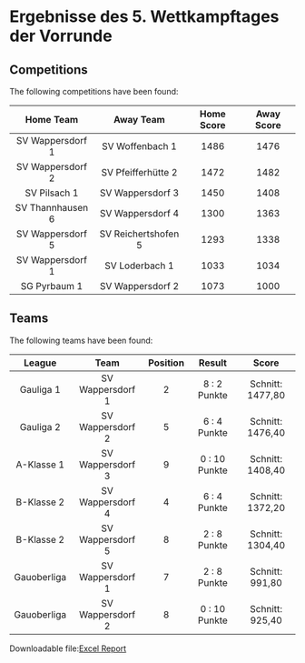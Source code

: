 



# Ergebnisse des 5. Wettkampftages der Vorrunde

## Competitions
The following competitions have been found:  

|Home Team|Away Team|Home Score|Away Score|
| :---: | :---: | :---: | :---: |
|SV Wappersdorf 1|SV Woffenbach 1|1486|1476|
|SV Wappersdorf 2|SV Pfeifferhütte 2|1472|1482|
|SV Pilsach 1|SV Wappersdorf 3|1450|1408|
|SV Thannhausen 6|SV Wappersdorf 4|1300|1363|
|SV Wappersdorf 5|SV Reichertshofen 5|1293|1338|
|SV Wappersdorf 1|SV Loderbach 1|1033|1034|
|SG Pyrbaum 1|SV Wappersdorf 2|1073|1000|
  

## Teams
The following teams have been found:  

|League|Team|Position|Result|Score|
| :---: | :---: | :---: | :---: | :---: |
|Gauliga 1| SV Wappersdorf 1|2|8 : 2   Punkte|Schnitt:    1477,80|
|Gauliga 2| SV Wappersdorf 2|5|6 : 4   Punkte|Schnitt:    1476,40|
|A-Klasse 1| SV Wappersdorf 3|9|0 : 10   Punkte|Schnitt:    1408,40|
|B-Klasse 2| SV Wappersdorf 4|4|6 : 4   Punkte|Schnitt:    1372,20|
|B-Klasse 2| SV Wappersdorf 5|8|2 : 8   Punkte|Schnitt:    1304,40|
|Gauoberliga | SV Wappersdorf 1|7|2 : 8   Punkte|Schnitt:    991,80|
|Gauoberliga | SV Wappersdorf 2|8|0 : 10   Punkte|Schnitt:    925,40|
  
  
Downloadable file:[Excel Report](files/report.xlsx)